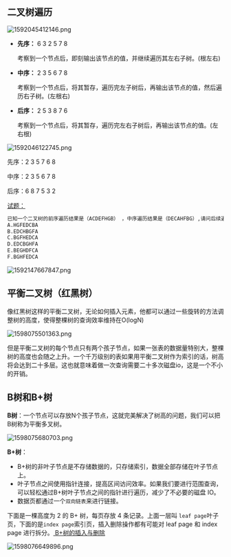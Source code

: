 ## 二叉树遍历

![1592045412146.png](https://gitee.com/linqin07/pic/raw/master/1592045412146.png)

- **先序：** 6 3 2 5 7 8

  考察到一个节点后，即刻输出该节点的值，并继续遍历其左右子树。(根左右)

   

- **中序：** 2 3 5 6 7 8

  考察到一个节点后，将其暂存，遍历完左子树后，再输出该节点的值，然后遍历右子树。(左根右)

- **后序：** 2 5 3 8 7 6

  考察到一个节点后，将其暂存，遍历完左右子树后，再输出该节点的值。(左右根)

![1592046122745.png](https://gitee.com/linqin07/pic/raw/master/1592046122745.png)

先序：2 3 5 7 6 8

中序：2 3 5 6 7 8

后序：6 8 7 5 3 2





[试题：](https://www.nowcoder.com/questionTerminal/6ab87beb7e4a4b1e810088dbbb423ba7)

```markdown
已知一个二叉树的前序遍历结果是（ACDEFHGB） ，中序遍历结果是（DECAHFBG）,请问后续遍历结果是（）。
A.HGFEDCBA
B.EDCHBGFA
C.BGFHEDCA
D.EDCBGHFA
E.BEGHDFCA
F.BGHFEDCA
```



![1592147667847.png](https://gitee.com/linqin07/pic/raw/master/1592147667847.png)

## 平衡二叉树（红黑树）

像红黑树这样的平衡二叉树，无论如何插入元素，他都可以通过一些旋转的方法调整树的高度，使得整棵树的查询效率维持在O(logN)

![1598075501363.png](https://gitee.com/linqin07/pic/raw/master/1598075501363.png)

但是平衡二叉树的每个节点只有两个孩子节点，如果一张表的数据量特别大，整棵树的高度也会随之上升。一个千万级别的表如果用平衡二叉树作为索引的话，树高将会达到二十多层。这也就意味着做一次查询需要二十多次磁盘io，这是一个不小的开销。



## B树和B+树

**B树**：一个节点可以存放N个孩子节点，这就完美解决了树高的问题，我们可以把B树称为平衡多叉树。

![1598075680703.png](https://gitee.com/linqin07/pic/raw/master/1598075680703.png)

**B+树**：

- 
  B+树的非叶子节点是不存储数据的，只存储索引，数据全部存储在叶子节点上。
- 叶子节点之间使用指针连接，提高区间访问效率。如果我们要进行范围查询，可以轻松通过B+树叶子节点之间的指针进行遍历，减少了不必要的磁盘 IO。
- 数据页都通过一个`双向链表`来进行链接。

下面是一棵高度为 2 的 B+ 树，每页存放 4 条记录。上面一层叫 `leaf page`叶子页，下面的是`index page`索引页，插入删除操作都有可能对 leaf page 和 index page 进行拆分。[ B+树的插入与删除](https://www.cnblogs.com/xibuhaohao/p/10910947.html)

![1598076649896.png](https://gitee.com/linqin07/pic/raw/master/1598076649896.png)